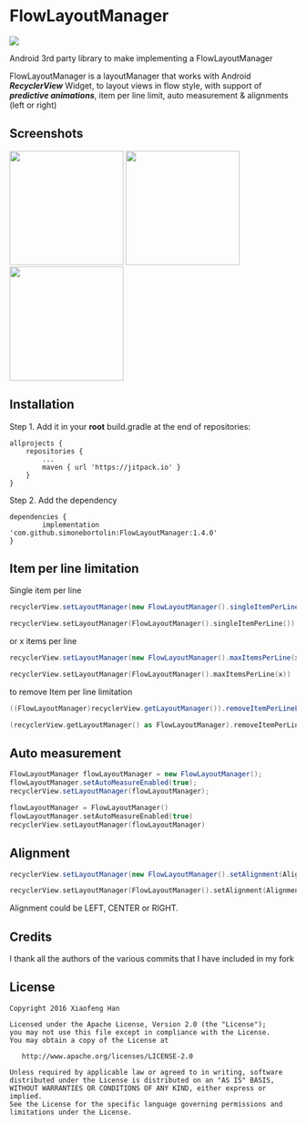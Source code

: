 # FlowLayoutManager
[![](https://jitpack.io/v/simonebortolin/FlowLayoutManager.svg)](https://jitpack.io/#simonebortolin/FlowLayoutManager)

Android 3rd party library to make implementing a FlowLayoutManager

FlowLayoutManager is a layoutManager that works with Android ___RecyclerView___ Widget, to layout views in flow style, with support of ___predictive animations___, item per line limit, auto measurement & alignments (left or right)

## Screenshots
<img src="https://github.com/simonebortolin/FlowLayoutManager/blob/master/image_1.png" alt="" width="200px"></a>
<img src="https://github.com/simonebortolin/FlowLayoutManager/blob/master/image_2.png" alt="" width="200px"></a>
<img src="https://github.com/simonebortolin/FlowLayoutManager/blob/master/image_3.png" alt="" width="200px"></a>

## Installation


Step 1. Add it in your **root** build.gradle at the end of repositories:

	allprojects {
		repositories {
			...
			maven { url 'https://jitpack.io' }
		}
	}

Step 2. Add the dependency

	dependencies {
	        implementation 'com.github.simonebortolin:FlowLayoutManager:1.4.0'
	}

Item per line limitation
---
Single item per line
```java
recyclerView.setLayoutManager(new FlowLayoutManager().singleItemPerLine());
```

```kotlin
recyclerView.setLayoutManager(FlowLayoutManager().singleItemPerLine())
```

or x items per line
```java
recyclerView.setLayoutManager(new FlowLayoutManager().maxItemsPerLine(x));
```

```kotlin
recyclerView.setLayoutManager(FlowLayoutManager().maxItemsPerLine(x))
```

to remove Item per line limitation
```java
((FlowLayoutManager)recyclerView.getLayoutManager()).removeItemPerLineLimit();
```

```kotlin
(recyclerView.getLayoutManager() as FlowLayoutManager).removeItemPerLineLimit()
```

Auto measurement
---
```java
FlowLayoutManager flowLayoutManager = new FlowLayoutManager();
flowLayoutManager.setAutoMeasureEnabled(true);
recyclerView.setLayoutManager(flowLayoutManager);
```

```kotlin
flowLayoutManager = FlowLayoutManager()
flowLayoutManager.setAutoMeasureEnabled(true)
recyclerView.setLayoutManager(flowLayoutManager)
```

Alignment
---
```java
recyclerView.setLayoutManager(new FlowLayoutManager().setAlignment(Alignment.LEFT));
```
```kotlin
recyclerView.setLayoutManager(FlowLayoutManager().setAlignment(Alignment.LEFT))
```
Alignment could be LEFT, CENTER or RIGHT.

## Credits


I thank all the authors of the various commits that I have included in my fork


## License

    Copyright 2016 Xiaofeng Han

    Licensed under the Apache License, Version 2.0 (the "License");
    you may not use this file except in compliance with the License.
    You may obtain a copy of the License at

       http://www.apache.org/licenses/LICENSE-2.0

    Unless required by applicable law or agreed to in writing, software
    distributed under the License is distributed on an "AS IS" BASIS,
    WITHOUT WARRANTIES OR CONDITIONS OF ANY KIND, either express or implied.
    See the License for the specific language governing permissions and
    limitations under the License.
